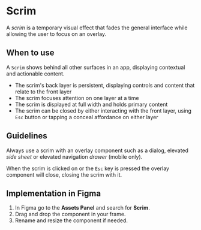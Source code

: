 # Scrim

A _scrim_ is a temporary visual effect that fades the general interface while allowing the user to focus on an overlay.

## When to use

A `Scrim` shows behind all other surfaces in an app, displaying contextual and actionable content.

- The scrim's back layer is persistent, displaying controls and content that relate to the front layer
- The scrim focuses attention on one layer at a time
- The scrim is displayed at full width and holds primary content
- The scrim can be closed by either interacting with the front layer, using `Esc` button or tapping a conceal affordance on either layer

## Guidelines

Always use a scrim with an overlay component such as a dialog, elevated _side sheet_ or elevated navigation _drawer_ (mobile only).

When the scrim is clicked on or the `Esc` key is pressed the overlay component will close, closing the scrim with it.

## Implementation in Figma

1. In Figma go to the **Assets Panel** and search for **Scrim**.
2. Drag and drop the component in your frame.
3. Rename and resize the component if needed.
